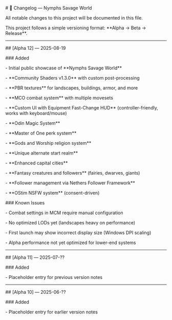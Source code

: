 \# 📜 Changelog — Nymphs Savage World



All notable changes to this project will be documented in this file.  

This project follows a simple versioning format: \*\*Alpha → Beta → Release\*\*.



---



\## \[Alpha 12] — 2025-08-19

\### Added

\- Initial public showcase of \*\*Nymphs Savage World\*\*

\- \*\*Community Shaders v1.3.0\*\* with custom post-processing

\- \*\*PBR textures\*\* for landscapes, buildings, armor, and more

\- \*\*MCO combat system\*\* with multiple movesets

\- \*\*Custom UI with Equipment Fast-Change HUD\*\* (controller-friendly, works with keyboard/mouse)

\- \*\*Odin Magic System\*\*

\- \*\*Master of One perk system\*\*

\- \*\*Gods and Worship religion system\*\*

\- \*\*Unique alternate start realm\*\*

\- \*\*Enhanced capital cities\*\*

\- \*\*Fantasy creatures and followers\*\* (fairies, dwarves, giants)

\- \*\*Follower management via Nethers Follower Framework\*\*

\- \*\*OStim NSFW system\*\* (consent-driven)



\### Known Issues

\- Combat settings in MCM require manual configuration

\- No optimized LODs yet (landscapes heavy on performance)

\- First launch may show incorrect display size (Windows DPI scaling)

\- Alpha performance not yet optimized for lower-end systems



---



\## \[Alpha 11] — 2025-07-??  

\### Added

\- Placeholder entry for previous version notes



---



\## \[Alpha 10] — 2025-06-??  

\### Added

\- Placeholder entry for earlier version notes



